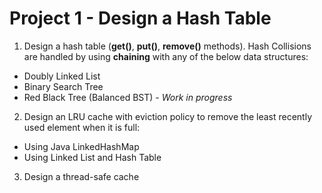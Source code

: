 # Project 1 - Design a Hash Table

1. Design a hash table (**get()**, **put()**, **remove()** methods). Hash Collisions are handled by using **chaining** with any of the below data structures: 
  * Doubly Linked List 
  * Binary Search Tree 
  * Red Black Tree (Balanced BST) - *Work in progress*
2. Design an LRU cache with eviction policy to remove the least recently used element when it is full:
  * Using Java LinkedHashMap
  * Using Linked List and Hash Table
3. Design a thread-safe cache 